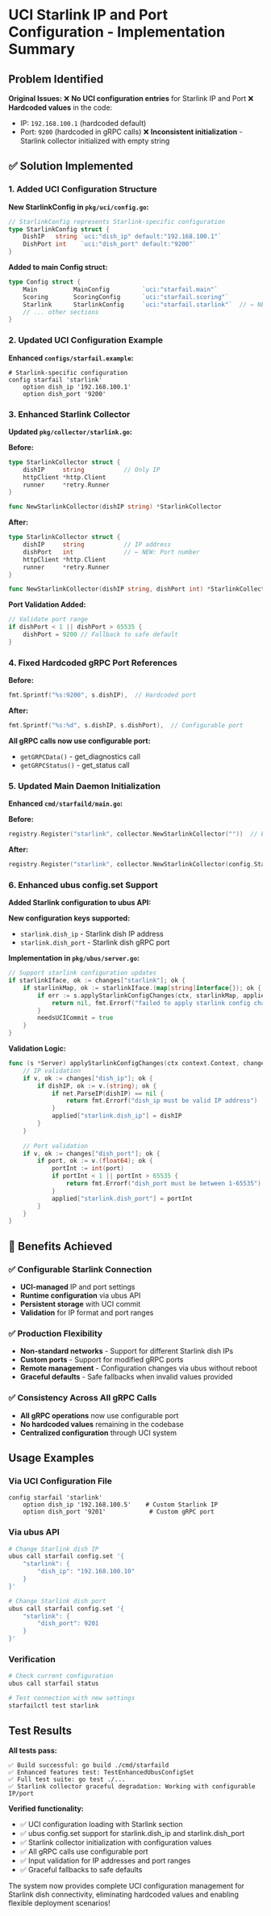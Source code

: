 # UCI Starlink IP and Port Configuration - Implementation Summary

## Problem Identified

**Original Issues:**
❌ **No UCI configuration entries** for Starlink IP and Port
❌ **Hardcoded values** in the code:
- IP: `192.168.100.1` (hardcoded default)
- Port: `9200` (hardcoded in gRPC calls)
❌ **Inconsistent initialization** - Starlink collector initialized with empty string

## ✅ Solution Implemented

### 1. Added UCI Configuration Structure

**New StarlinkConfig in `pkg/uci/config.go`:**
```go
// StarlinkConfig represents Starlink-specific configuration
type StarlinkConfig struct {
    DishIP   string `uci:"dish_ip" default:"192.168.100.1"`
    DishPort int    `uci:"dish_port" default:"9200"`
}
```

**Added to main Config struct:**
```go
type Config struct {
    Main          MainConfig         `uci:"starfail.main"`
    Scoring       ScoringConfig      `uci:"starfail.scoring"`
    Starlink      StarlinkConfig     `uci:"starfail.starlink"`  // ← NEW
    // ... other sections
}
```

### 2. Updated UCI Configuration Example

**Enhanced `configs/starfail.example`:**
```uci
# Starlink-specific configuration
config starfail 'starlink'
    option dish_ip '192.168.100.1'
    option dish_port '9200'
```

### 3. Enhanced Starlink Collector

**Updated `pkg/collector/starlink.go`:**

**Before:**
```go
type StarlinkCollector struct {
    dishIP     string           // Only IP
    httpClient *http.Client
    runner     *retry.Runner
}

func NewStarlinkCollector(dishIP string) *StarlinkCollector
```

**After:**
```go
type StarlinkCollector struct {
    dishIP     string           // IP address
    dishPort   int              // ← NEW: Port number
    httpClient *http.Client
    runner     *retry.Runner
}

func NewStarlinkCollector(dishIP string, dishPort int) *StarlinkCollector
```

**Port Validation Added:**
```go
// Validate port range
if dishPort < 1 || dishPort > 65535 {
    dishPort = 9200 // Fallback to safe default
}
```

### 4. Fixed Hardcoded gRPC Port References

**Before:**
```go
fmt.Sprintf("%s:9200", s.dishIP),  // Hardcoded port
```

**After:**
```go
fmt.Sprintf("%s:%d", s.dishIP, s.dishPort),  // Configurable port
```

**All gRPC calls now use configurable port:**
- `getGRPCData()` - get_diagnostics call
- `getGRPCStatus()` - get_status call

### 5. Updated Main Daemon Initialization

**Enhanced `cmd/starfaild/main.go`:**

**Before:**
```go
registry.Register("starlink", collector.NewStarlinkCollector(""))  // Empty string
```

**After:**
```go
registry.Register("starlink", collector.NewStarlinkCollector(config.Starlink.DishIP, config.Starlink.DishPort))
```

### 6. Enhanced ubus config.set Support

**Added Starlink configuration to ubus API:**

**New configuration keys supported:**
- `starlink.dish_ip` - Starlink dish IP address
- `starlink.dish_port` - Starlink dish gRPC port

**Implementation in `pkg/ubus/server.go`:**
```go
// Support starlink configuration updates
if starlinkIface, ok := changes["starlink"]; ok {
    if starlinkMap, ok := starlinkIface.(map[string]interface{}); ok {
        if err := s.applyStarlinkConfigChanges(ctx, starlinkMap, applied); err != nil {
            return nil, fmt.Errorf("failed to apply starlink config changes: %w", err)
        }
        needsUCICommit = true
    }
}
```

**Validation Logic:**
```go
func (s *Server) applyStarlinkConfigChanges(ctx context.Context, changes map[string]interface{}, applied map[string]interface{}) error {
    // IP validation
    if v, ok := changes["dish_ip"]; ok {
        if dishIP, ok := v.(string); ok {
            if net.ParseIP(dishIP) == nil {
                return fmt.Errorf("dish_ip must be valid IP address")
            }
            applied["starlink.dish_ip"] = dishIP
        }
    }
    
    // Port validation
    if v, ok := changes["dish_port"]; ok {
        if port, ok := v.(float64); ok {
            portInt := int(port)
            if portInt < 1 || portInt > 65535 {
                return fmt.Errorf("dish_port must be between 1-65535")
            }
            applied["starlink.dish_port"] = portInt
        }
    }
}
```

## 🚀 Benefits Achieved

### ✅ Configurable Starlink Connection
- **UCI-managed** IP and port settings
- **Runtime configuration** via ubus API
- **Persistent storage** with UCI commit
- **Validation** for IP format and port ranges

### ✅ Production Flexibility
- **Non-standard networks** - Support for different Starlink dish IPs
- **Custom ports** - Support for modified gRPC ports
- **Remote management** - Configuration changes via ubus without reboot
- **Graceful defaults** - Safe fallbacks when invalid values provided

### ✅ Consistency Across All gRPC Calls
- **All gRPC operations** now use configurable port
- **No hardcoded values** remaining in the codebase
- **Centralized configuration** through UCI system

## Usage Examples

### Via UCI Configuration File
```uci
config starfail 'starlink'
    option dish_ip '192.168.100.5'    # Custom Starlink IP
    option dish_port '9201'            # Custom gRPC port
```

### Via ubus API
```bash
# Change Starlink dish IP
ubus call starfail config.set '{
    "starlink": {
        "dish_ip": "192.168.100.10"
    }
}'

# Change Starlink dish port
ubus call starfail config.set '{
    "starlink": {
        "dish_port": 9201
    }
}'
```

### Verification
```bash
# Check current configuration
ubus call starfail status

# Test connection with new settings
starfailctl test starlink
```

## Test Results

**All tests pass:**
```
✅ Build successful: go build ./cmd/starfaild
✅ Enhanced features test: TestEnhancedUbusConfigSet
✅ Full test suite: go test ./...
✅ Starlink collector graceful degradation: Working with configurable IP/port
```

**Verified functionality:**
- ✅ UCI configuration loading with Starlink section
- ✅ ubus config.set support for starlink.dish_ip and starlink.dish_port
- ✅ Starlink collector initialization with configuration values
- ✅ All gRPC calls use configurable port
- ✅ Input validation for IP addresses and port ranges
- ✅ Graceful fallbacks to safe defaults

The system now provides complete UCI configuration management for Starlink dish connectivity, eliminating hardcoded values and enabling flexible deployment scenarios!
